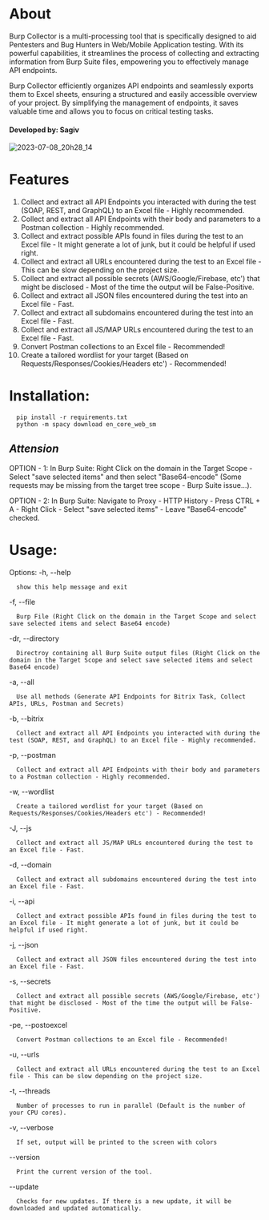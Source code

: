 # About
Burp Collector is a multi-processing tool that is specifically designed to aid Pentesters and Bug Hunters in Web/Mobile Application testing. With its powerful capabilities, it streamlines the process of collecting and extracting information from Burp Suite files, empowering you to effectively manage API endpoints.

Burp Collector efficiently organizes API endpoints and seamlessly exports them to Excel sheets, ensuring a structured and easily accessible overview of your project. By simplifying the management of endpoints, it saves valuable time and allows you to focus on critical testing tasks.
#### Developed by: Sagiv
![2023-07-08_20h28_14](https://github.com/sAjibuu/Burp_Collector/assets/81802295/b154f612-f443-4120-a3ac-596a9e84aaa5)

# Features
1. Collect and extract all API Endpoints you interacted with during the test (SOAP, REST, and GraphQL) to an Excel file - Highly recommended.
2. Collect and extract all API Endpoints with their body and parameters to a Postman collection - Highly recommended.
3. Collect and extract possible APIs found in files during the test to an Excel file - It might generate a lot of junk, but it could be helpful if used right.
4. Collect and extract all URLs encountered during the test to an Excel file - This can be slow depending on the project size.
5. Collect and extract all possible secrets (AWS/Google/Firebase, etc') that might be disclosed - Most of the time the output will be False-Positive.
6. Collect and extract all JSON files encountered during the test into an Excel file - Fast.
7. Collect and extract all subdomains encountered during the test into an Excel file - Fast.
8. Collect and extract all JS/MAP URLs encountered during the test to an Excel file - Fast.
9. Convert Postman collections to an Excel file - Recommended!
10. Create a tailored wordlist for your target (Based on Requests/Responses/Cookies/Headers etc') - Recommended!

# Installation: 

      pip install -r requirements.txt
      python -m spacy download en_core_web_sm

## ***Attension***

OPTION - 1: In Burp Suite: Right Click on the domain in the Target Scope - Select "save selected items" and then select "Base64-encode" (Some requests may be missing from the target tree scope - Burp Suite issue...).

OPTION - 2: In Burp Suite: Navigate to Proxy - HTTP History - Press CTRL + A - Right Click - Select "save selected items" - Leave "Base64-encode" checked.

# Usage:

Options:
  -h, --help            
  
      show this help message and exit
  
  -f, --file  
  
      Burp File (Right Click on the domain in the Target Scope and select save selected items and select Base64 encode)

  -dr, --directory  
  
      Directroy containing all Burp Suite output files (Right Click on the domain in the Target Scope and select save selected items and select Base64 encode)
      
  -a, --all  
  
      Use all methods (Generate API Endpoints for Bitrix Task, Collect APIs, URLs, Postman and Secrets)
      
  -b, --bitrix  
  
      Collect and extract all API Endpoints you interacted with during the test (SOAP, REST, and GraphQL) to an Excel file - Highly recommended.
      
   -p, --postman  
  
      Collect and extract all API Endpoints with their body and parameters to a Postman collection - Highly recommended.
  
   -w, --wordlist  
  
      Create a tailored wordlist for your target (Based on Requests/Responses/Cookies/Headers etc') - Recommended!
   
   -J, --js 
  
      Collect and extract all JS/MAP URLs encountered during the test to an Excel file - Fast.
      
   -d, --domain
  
      Collect and extract all subdomains encountered during the test into an Excel file - Fast.
      
  -i, --api  
  
      Collect and extract possible APIs found in files during the test to an Excel file - It might generate a lot of junk, but it could be helpful if used right.
      
   -j, --json  
  
      Collect and extract all JSON files encountered during the test into an Excel file - Fast.   
      
  -s, --secrets  
  
      Collect and extract all possible secrets (AWS/Google/Firebase, etc') that might be disclosed - Most of the time the output will be False-Positive.
      
  -pe, --postoexcel  
  
      Convert Postman collections to an Excel file - Recommended! 
      
  -u, --urls  
  
      Collect and extract all URLs encountered during the test to an Excel file - This can be slow depending on the project size.
      
  -t, --threads  
  
      Number of processes to run in parallel (Default is the number of your CPU cores).
      
  -v, --verbose  
  
      If set, output will be printed to the screen with colors 
      
  --version  
  
      Print the current version of the tool.     
      
  --update
  
      Checks for new updates. If there is a new update, it will be downloaded and updated automatically.     
